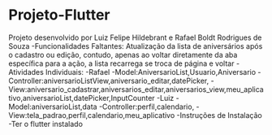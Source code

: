 # Projeto-Flutter
Projeto desenvolvido por Luiz Felipe Hildebrant e Rafael Boldt Rodrigues de Souza
-Funcionalidades Faltantes: Atualização da lista de aniversários após o cadastro ou edição, contudo, apenas ao voltar diretamente da aba específica para a ação, a lista recarrega se troca de página e voltar
-Atividades Individuais:
  -Rafael
    -Model:AniversarioList,Usuario,Aniversario
    -Controller:aniversarioListView,aniversario_editar,datePicker,
    -View:aniversario_cadastrar,aniversarios_editar,aniversarios_view,meu_aplicativo,aniversarioList,datePicker,InputCounter
  -Luiz
    -Model:aniversarioList,data
    -Controller:perfil,calendario,
    -View:tela_padrao,perfil,calendario,meu_aplicativo
-Instruções de Instalação
 -Ter o flutter instalado
